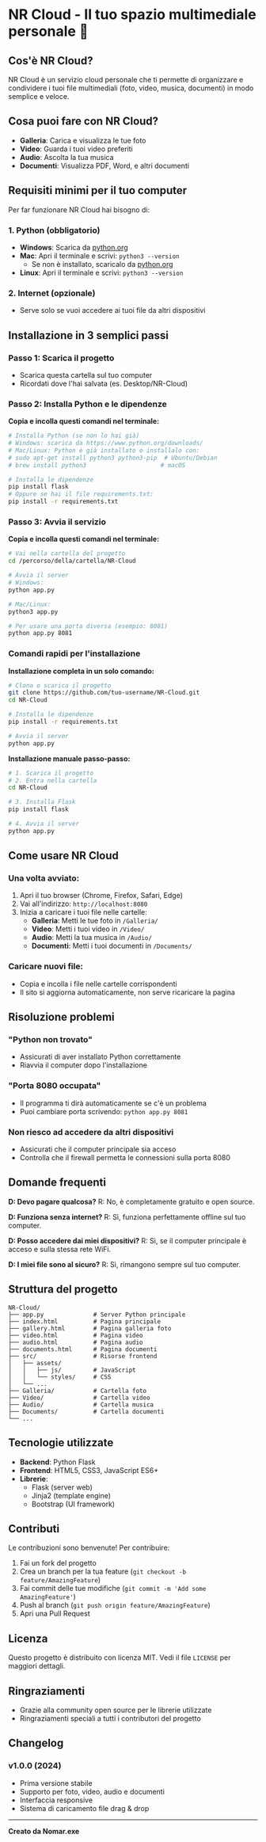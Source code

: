 # NR Cloud - Il tuo spazio multimediale personale 📁

## Cos'è NR Cloud?
NR Cloud è un servizio cloud personale che ti permette di organizzare e condividere i tuoi file multimediali (foto, video, musica, documenti) in modo semplice e veloce.

## Cosa puoi fare con NR Cloud?
-  **Galleria**: Carica e visualizza le tue foto
-  **Video**: Guarda i tuoi video preferiti
-  **Audio**: Ascolta la tua musica
-  **Documenti**: Visualizza PDF, Word, e altri documenti

## Requisiti minimi per il tuo computer
Per far funzionare NR Cloud hai bisogno di:

### 1. Python (obbligatorio)
- **Windows**: Scarica da [python.org](https://www.python.org/downloads/)
- **Mac**: Apri il terminale e scrivi: `python3 --version`
  - Se non è installato, scaricalo da [python.org](https://www.python.org/downloads/)
- **Linux**: Apri il terminale e scrivi: `python3 --version`

### 2. Internet (opzionale)
- Serve solo se vuoi accedere ai tuoi file da altri dispositivi

## Installazione in 3 semplici passi

### Passo 1: Scarica il progetto
- Scarica questa cartella sul tuo computer
- Ricordati dove l'hai salvata (es. Desktop/NR-Cloud)

### Passo 2: Installa Python e le dipendenze
**Copia e incolla questi comandi nel terminale:**

```bash
# Installa Python (se non lo hai già)
# Windows: scarica da https://www.python.org/downloads/
# Mac/Linux: Python è già installato o installalo con:
# sudo apt-get install python3 python3-pip  # Ubuntu/Debian
# brew install python3                     # macOS

# Installa le dipendenze
pip install flask
# Oppure se hai il file requirements.txt:
pip install -r requirements.txt
```

### Passo 3: Avvia il servizio
**Copia e incolla questi comandi nel terminale:**

```bash
# Vai nella cartella del progetto
cd /percorso/della/cartella/NR-Cloud

# Avvia il server
# Windows:
python app.py

# Mac/Linux:
python3 app.py

# Per usare una porta diversa (esempio: 8081)
python app.py 8081
```

### Comandi rapidi per l'installazione

**Installazione completa in un solo comando:**

```bash
# Clona o scarica il progetto
git clone https://github.com/tuo-username/NR-Cloud.git
cd NR-Cloud

# Installa le dipendenze
pip install -r requirements.txt

# Avvia il server
python app.py
```

**Installazione manuale passo-passo:**

```bash
# 1. Scarica il progetto
# 2. Entra nella cartella
cd NR-Cloud

# 3. Installa Flask
pip install flask

# 4. Avvia il server
python app.py
```

## Come usare NR Cloud

### Una volta avviato:
1. Apri il tuo browser (Chrome, Firefox, Safari, Edge)
2. Vai all'indirizzo: `http://localhost:8080`
3. Inizia a caricare i tuoi file nelle cartelle:
   - **Galleria**: Metti le tue foto in `/Galleria/`
   - **Video**: Metti i tuoi video in `/Video/`
   - **Audio**: Metti la tua musica in `/Audio/`
   - **Documenti**: Metti i tuoi documenti in `/Documents/`

### Caricare nuovi file:
- Copia e incolla i file nelle cartelle corrispondenti
- Il sito si aggiorna automaticamente, non serve ricaricare la pagina

## Risoluzione problemi

### "Python non trovato"
- Assicurati di aver installato Python correttamente
- Riavvia il computer dopo l'installazione

### "Porta 8080 occupata"
- Il programma ti dirà automaticamente se c'è un problema
- Puoi cambiare porta scrivendo: `python app.py 8081`

### Non riesco ad accedere da altri dispositivi
- Assicurati che il computer principale sia acceso
- Controlla che il firewall permetta le connessioni sulla porta 8080

## Domande frequenti

**D: Devo pagare qualcosa?**
R: No, è completamente gratuito e open source.

**D: Funziona senza internet?**
R: Sì, funziona perfettamente offline sul tuo computer.

**D: Posso accedere dai miei dispositivi?**
R: Sì, se il computer principale è acceso e sulla stessa rete WiFi.

**D: I miei file sono al sicuro?**
R: Sì, rimangono sempre sul tuo computer.

## Struttura del progetto
```
NR-Cloud/
├── app.py              # Server Python principale
├── index.html          # Pagina principale
├── gallery.html        # Pagina galleria foto
├── video.html          # Pagina video
├── audio.html          # Pagina audio
├── documents.html      # Pagina documenti
├── src/                # Risorse frontend
│   ├── assets/
│   │   ├── js/         # JavaScript
│   │   └── styles/     # CSS
│   └── ...
├── Galleria/           # Cartella foto
├── Video/              # Cartella video
├── Audio/              # Cartella musica
├── Documents/          # Cartella documenti
└── ...
```

## Tecnologie utilizzate
- **Backend**: Python Flask
- **Frontend**: HTML5, CSS3, JavaScript ES6+
- **Librerie**: 
  - Flask (server web)
  - Jinja2 (template engine)
  - Bootstrap (UI framework)

## Contributi
Le contribuzioni sono benvenute! Per contribuire:
1. Fai un fork del progetto
2. Crea un branch per la tua feature (`git checkout -b feature/AmazingFeature`)
3. Fai commit delle tue modifiche (`git commit -m 'Add some AmazingFeature'`)
4. Push al branch (`git push origin feature/AmazingFeature`)
5. Apri una Pull Request

## Licenza
Questo progetto è distribuito con licenza MIT. Vedi il file `LICENSE` per maggiori dettagli.

## Ringraziamenti
- Grazie alla community open source per le librerie utilizzate
- Ringraziamenti speciali a tutti i contributori del progetto

## Changelog
### v1.0.0 (2024)
- Prima versione stabile
- Supporto per foto, video, audio e documenti
- Interfaccia responsive
- Sistema di caricamento file drag & drop

---

**Creato da Nomar.exe**
